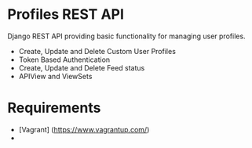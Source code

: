 # Profiles REST API

Django REST API providing basic functionality for managing user profiles.

- Create, Update and Delete  Custom User Profiles
- Token Based Authentication
- Create, Update and Delete Feed status
- APIView and ViewSets 

# Requirements 

* [Vagrant] (https://www.vagrantup.com/)
* [VirtualBox]:https://www.virtualbox.org/wiki/Downloads
